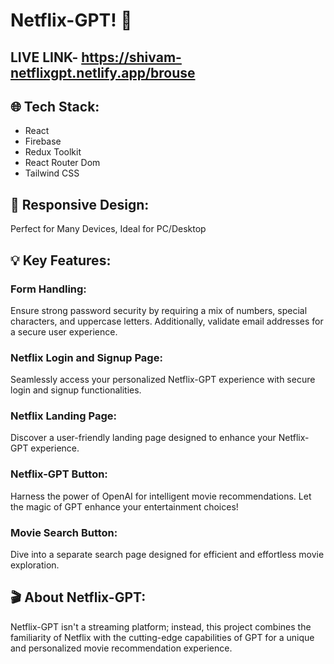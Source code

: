 # Netflix-GPT! 🌟

## LIVE LINK- https://shivam-netflixgpt.netlify.app/brouse
## 🌐 Tech Stack:

- React
- Firebase
- Redux Toolkit
- React Router Dom
- Tailwind CSS

## 📱 Responsive Design:

Perfect for Many Devices, Ideal for PC/Desktop

## 💡 Key Features:

### Form Handling:

Ensure strong password security by requiring a mix of numbers, special characters, and uppercase letters. Additionally, validate email addresses for a secure user experience.

### Netflix Login and Signup Page:

Seamlessly access your personalized Netflix-GPT experience with secure login and signup functionalities.

### Netflix Landing Page:

Discover a user-friendly landing page designed to enhance your Netflix-GPT experience.

### Netflix-GPT Button:

Harness the power of OpenAI for intelligent movie recommendations. Let the magic of GPT enhance your entertainment choices!

### Movie Search Button:

Dive into a separate search page designed for efficient and effortless movie exploration.

## 🎬 About Netflix-GPT:

Netflix-GPT isn't a streaming platform; instead, this project combines the familiarity of Netflix with the cutting-edge capabilities of GPT for a unique and personalized movie recommendation experience.
